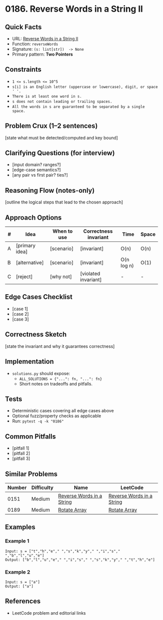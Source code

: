 # 0186. Reverse Words in a String II

## Quick Facts

- URL: [Reverse Words in a String II](https://leetcode.com/problems/reverse-words-in-a-string-ii/)
- Function: `reverseWords`
- Signature: `(s: list[str])  -> None`
- Primary pattern: **Two Pointers**

## Constraints

- `1 <= s.length <= 10^5`
- `s[i] is an English letter (uppercase or lowercase), digit, or space ' '.`
- `There is at least one word in s.`
- `s does not contain leading or trailing spaces.`
- `All the words in s are guaranteed to be separated by a single space.`

## Problem Crux (1–2 sentences)

[state what must be detected/computed and key bound]

## Clarifying Questions (for interview)

- [input domain? ranges?]
- [edge-case semantics?]
- [any pair vs first pair? ties?]

## Reasoning Flow (notes-only)

[outline the logical steps that lead to the chosen approach]

## Approach Options

| # | Idea | When to use | Correctness invariant | Time | Space |
|---|------|-------------|-----------------------|------|-------|
| A | [primary idea] | [scenario] | [invariant] | O(n) | O(n) |
| B | [alternative] | [scenario] | [invariant] | O(n log n) | O(1) |
| C | [reject] | [why not] | [violated invariant] | - | - |

## Edge Cases Checklist

- [case 1]
- [case 2]
- [case 3]

## Correctness Sketch

[state the invariant and why it guarantees correctness]

## Implementation

- `solutions.py` should expose:
  - `ALL_SOLUTIONS = {"...": fn, "...": fn}`
  - Short notes on tradeoffs and pitfalls.

## Tests

- Deterministic cases covering all edge cases above
- Optional fuzz/property checks as applicable
- Run: `pytest -q -k "0186"`

## Common Pitfalls

- [pitfall 1]
- [pitfall 2]
- [pitfall 3]

## Similar Problems

| Number | Difficulty | Name | LeetCode |
|---|---|---|---|
| 0151 | Medium | [Reverse Words in a String](../0151-reverse-words-in-a-string/readme.md) | [Reverse Words in a String](https://leetcode.com/problems/reverse-words-in-a-string/) |
| 0189 | Medium | [Rotate Array](../0189-rotate-array/readme.md) | [Rotate Array](https://leetcode.com/problems/rotate-array/) |

## Examples

### Example 1

```text
Input: s = ["t","h","e"," ","s","k","y"," ","i","s"," ","b","l","u","e"]
Output: ["b","l","u","e"," ","i","s"," ","s","k","y"," ","t","h","e"]
```

### Example 2

```text
Input: s = ["a"]
Output: ["a"]
```

## References

- LeetCode problem and editorial links
